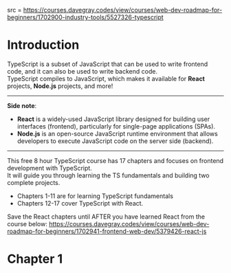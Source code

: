 src = https://courses.davegray.codes/view/courses/web-dev-roadmap-for-beginners/1702900-industry-tools/5527326-typescript

# Introduction

TypeScript is a subset of JavaScript that can be used to write frontend code, and it can also be used to write backend code.  
TypeScript compiles to JavaScript, which makes it available for **React** projects, **Node.js** projects, and more!

---

**Side note**:   
- **React** is a widely-used JavaScript library designed for building user interfaces (frontend), particularly for single-page applications (SPAs).  
- **Node.js** is an open-source JavaScript runtime environment that allows developers to execute JavaScript code on the server side (backend).

---

This free 8 hour TypeScript course has 17 chapters and focuses on frontend development with TypeScript.   
It will guide you through learning the TS fundamentals and building two complete projects.  
- Chapters 1-11 are for learning TypeScript fundamentals 
- Chapters 12-17 cover TypeScript with React. 

Save the React chapters until AFTER you have learned React from the course below:
https://courses.davegray.codes/view/courses/web-dev-roadmap-for-beginners/1702941-frontend-web-dev/5379426-react-js

# Chapter 1

